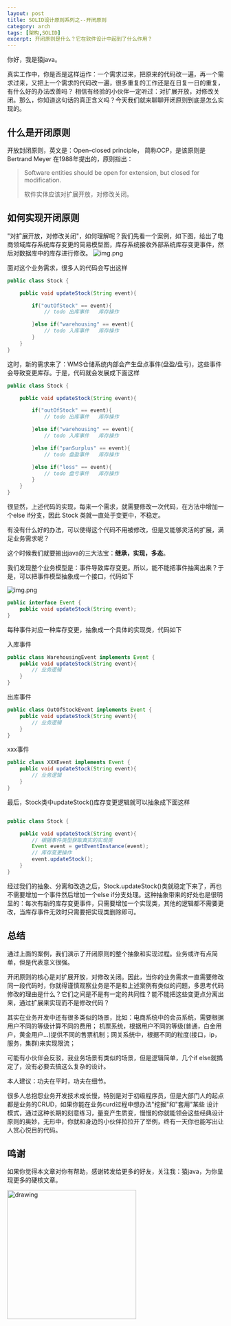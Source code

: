 ```yaml
---
layout: post
title: SOLID设计原则系列之--开闭原则
category: arch
tags: [架构,SOLID]
excerpt: 开闭原则是什么？它在软件设计中起到了什么作用？
---
```

你好，我是猿java。

真实工作中，你是否是这样运作：一个需求过来，把原来的代码改一遍，再一个需求过来，又把上一个需求的代码改一遍，很多重复的工作还是在日复一日的重复，有什么好的办法改善吗？
相信有经验的小伙伴一定听过：对扩展开放，对修改关闭。那么，你知道这句话的真正含义吗？今天我们就来聊聊开闭原则到底是怎么实现的。

## 什么是开闭原则

开放封闭原则，英文是：Open–closed principle， 简称OCP，是该原则是 Bertrand Meyer 在1988年提出的，原则指出：

> Software entities should be open for extension, but closed for modification.
>
> 软件实体应该对扩展开放，对修改关闭。


## 如何实现开闭原则

"对扩展开放，对修改关闭"，如何理解呢？我们先看一个案例，如下图，给出了电商领域库存系统库存变更的简易模型图，库存系统接收外部系统库存变更事件，然后对数据库中的库存进行修改。
![img.png](https://www.yuanjava.cn/assets/md/framework/stock.png)

面对这个业务需求，很多人的代码会写出这样

```java
public class Stock {

    public void updateStock(String event){

        if("outOfStock" == event){
            // todo 出库事件   库存操作

        }else if("warehousing" == event){
            // todo 入库事件   库存操作
        }
    }
}
```

这时，新的需求来了：WMS仓储系统内部会产生盘点事件(盘盈/盘亏)，这些事件会导致变更库存。于是，代码就会发展成下面这样

```java
public class Stock {

    public void updateStock(String event){

        if("outOfStock" == event){
            // todo 出库事件   库存操作

        }else if("warehousing" == event){
            // todo 入库事件   库存操作

        }else if("panSurplus" == event){
            // todo 盘盈事件   库存操作

        }else if("loss" == event){
            // todo 盘亏事件   库存操作
        }
    }
}
```

很显然，上述代码的实现，每来一个需求，就需要修改一次代码，在方法中增加一个else if分支，因此 Stock 类就一直处于变更中，不稳定。

有没有什么好的办法，可以使得这个代码不用被修改，但是又能够灵活的扩展，满足业务需求呢？

这个时候我们就要搬出java的三大法宝：**继承，实现，多态**。

我们发现整个业务模型是：事件导致库存变更。所以，能不能把事件抽离出来？于是，可以把事件模型抽象成一个接口，代码如下

![img.png](https://www.yuanjava.cn/assets/md/framework/model.png)

```java
public interface Event {
    public void updateStock(String event);
}
```
每种事件对应一种库存变更，抽象成一个具体的实现类，代码如下

入库事件
```java
public class WarehousingEvent implements Event {
    public void updateStock(String event){
        // 业务逻辑
    }
}
```

出库事件
```java
public class OutOfStockEvent implements Event {
    public void updateStock(String event){
        // 业务逻辑
    }
}
```

xxx事件
```java
public class XXXEvent implements Event {
    public void updateStock(String event){
        // 业务逻辑
    }
}
```

最后，Stock类中updateStock()库存变更逻辑就可以抽象成下面这样

```java

public class Stock {

    public void updateStock(String event){
        // 根据事件类型获取真实的实现类
        Event event = getEventInstance(event);
        // 库存变更操作
        event.updateStock();
    }
}

```

经过我们的抽象、分离和改造之后，Stock.updateStock()类就稳定下来了，再也不需要增加一个事件然后增加一个else if分支处理。这种抽象带来的好处也是很明显的：每次有新的库存变更事件，只需要增加一个实现类，其他的逻辑都不需要更改，当库存事件无效时只需要把实现类删除即可。


## 总结

通过上面的案例，我们演示了开闭原则的整个抽象和实现过程。业务或许有点简单，但是代表意义很强。

开闭原则的核心是对扩展开放，对修改关闭。因此，当你的业务需求一直需要修改同一段代码时，你就得谨慎观察业务是不是和上述案例有类似的问题，多思考代码修改的理由是什么？它们之间是不是有一定的共同性？能不能把这些变更点分离出来，通过扩展来实现而不是修改代码？

其实在业务开发中还有很多类似的场景，比如：电商系统中的会员系统，需要根据用户不同的等级计算不同的费用； 机票系统，根据用户不同的等级(普通，白金用户，黄金用户...)提供不同的售票机制；网关系统中，根据不同的粒度(接口，ip，服务，集群)来实现限流；

可能有小伙伴会反驳，我业务场景有类似的场景，但是逻辑简单，几个if else就搞定了，没有必要去搞这么复杂的设计。

本人建议：功夫在平时，功夫在细节。

  很多人总抱怨业务开发技术成长慢，特别是对于初级程序员，但是大部门人的起点都是业务的CRUD，如果你能在业务curd过程中想办法"挖掘"和"套用"某些
设计模式，通过这种长期的刻意练习，量变产生质变，慢慢的你就能领会这些经典设计原则的奥妙，无形中，你就和身边的小伙伴拉拉开了举例，终有一天你也能写出让人赏心悦目的代码。


## 鸣谢
如果你觉得本文章对你有帮助，感谢转发给更多的好友，关注我：猿java，为你呈现更多的硬核文章。

<img src="https://yuanjava.cn/assets/img/pub.jpg" alt="drawing" style="width:300px;"/>

